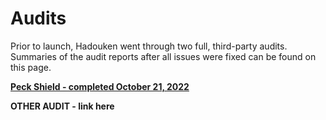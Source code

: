 # Audits

Prior to launch, Hadouken went through two full, third-party audits. Summaries of the audit reports after all issues were fixed can be found on this page.

****[**Peck Shield - completed October 21, 2022**](https://1drv.ms/b/s!Aot8Vy9KXZMXzES5C9Yd\_GtwPCgR?e=KAQYo3)****

**OTHER AUDIT - link here**

